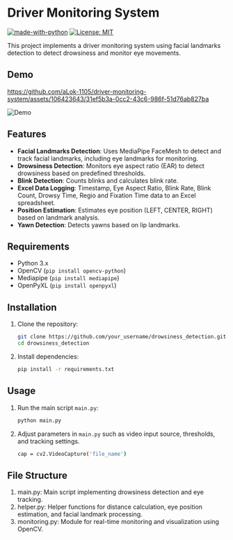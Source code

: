 # Driver Monitoring System

[![made-with-python](https://img.shields.io/badge/Made%20with-Python-blue.svg)](https://www.python.org/)
[![License: MIT](https://img.shields.io/badge/License-MIT-yellow.svg)](https://opensource.org/licenses/MIT)

This project implements a driver monitoring system using facial landmarks detection to detect drowsiness and monitor eye movements.

## Demo
https://github.com/aLok-1105/driver-monitoring-system/assets/106423643/31ef5b3a-0cc2-43c6-986f-51d76ab827ba

![Demo](https://github.com/aLok-1105/driver-monitoring-system/assets/106423643/9e36f405-80a5-4f30-8cf3-72523425f6a8)


## Features

- **Facial Landmarks Detection**: Uses MediaPipe FaceMesh to detect and track facial landmarks, including eye landmarks for monitoring.
- **Drowsiness Detection**: Monitors eye aspect ratio (EAR) to detect drowsiness based on predefined thresholds.
- **Blink Detection**: Counts blinks and calculates blink rate.
- **Excel Data Logging**: Timestamp, Eye Aspect Ratio, Blink Rate, Blink Count, Drowsy Time, Regio and Fixation Time data to an Excel spreadsheet.
- **Position Estimation**: Estimates eye position (LEFT, CENTER, RIGHT) based on landmark analysis.
- **Yawn Detection**: Detects yawns based on lip landmarks.

## Requirements

- Python 3.x
- OpenCV (`pip install opencv-python`)
- Mediapipe (`pip install mediapipe`)
- OpenPyXL (`pip install openpyxl`)

## Installation

1. Clone the repository:
   ```bash
   git clone https://github.com/your_username/drowsiness_detection.git
   cd drowsiness_detection
2. Install dependencies:
   ```bash
   pip install -r requirements.txt

## Usage

1. Run the main script `main.py`:
   ```bash
   python main.py
2. Adjust parameters in `main.py` such as video input source, thresholds, and tracking settings.
   ```bash
   cap = cv2.VideoCapture('file_name')

## File Structure

1. main.py: Main script implementing drowsiness detection and eye tracking.
2. helper.py: Helper functions for distance calculation, eye position estimation, and facial landmark processing.
3. monitoring.py: Module for real-time monitoring and visualization using OpenCV.
